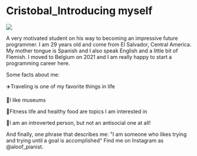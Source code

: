 # Cristobal_Introducing myself

<img src="https://www.google.com/
https://thumbs.dreamstime.com/b/vector-illustration-character-happy-boy-greeting-say-hi-hello-cartoon-style-man-holding-hand-up-guy-giving-high-five-deal-185868954.jpg"/>

A very motivated student on his way to becoming an impressive future programmer.
I am 29 years old and come from El Salvador, Central America. My mother tongue is Spanish and I also speak English and a little bit of Flemish. I moved to Belgium on 2021 and I am really happy to start a programming career here.

Some facts about me:

✈️Traveling is one of my favorite things in life

🏢I like museums

🏃Fitness life and healthy food are topics I am interested in

🙇I am an introverted person, but not an antisocial one at all!

And finally, one phrase that describes me:
"I am someone who likes trying and trying until a goal is accomplished"
Find me on Instagram as @aloof_pianist.